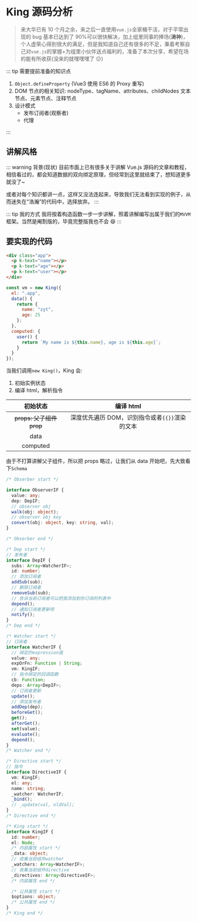 # King 源码分析

> 来大华已有 10 个月之余，来之后一直使用`vue.js`全家桶干活，对于平常出现的 bug 基本已达到了 90%可以很快解决，加上组里同事的捧场(**涛神**)，个人虚荣心得到很大的满足，但是我知道自己还有很多的不足，秉着考察自己对`vue.js`的掌握+为组里小伙伴送点福利的，准备了本次分享，希望在场的能有所收获(没来的就嘿嘿嘿了 😕)

::: tip 需要提前准备的知识点

1. `Object.defineProperty` (Vue3 使用 ES6 的 Proxy 重写)
2. DOM 节点的相关知识: nodeType、tagName、attributes、childNodes 文本节点、元素节点、注释节点
3. 设计模式
   - 发布订阅者(观察者)
   - 代理

:::

## 讲解风格

::: warning 背景(现状)
目前市面上已有很多关于讲解 Vue.js 源码的文章和教程，相信看过的，都会知道数据的双向绑定原理，但经常到这里就结束了，想知道更多就没了~

或者对每个知识都讲一点，这样又没法连起来，导致我们无法看到实现的例子，从而迷失在“浩瀚”的代码中，选择放弃。
:::

::: tip 我的方式
我将按着构造函数一步一步讲解，照着讲解编写出属于我们的`MVVM`框架。当然是阉割版的，毕竟完整版我也不会 😄
:::

## 要实现的代码

```html
<div class="app">
  <p k-text="name"></p>
  <p k-text="age"></p>
  <p k-text="user"></p>
</div>
```

```js
const vm = new King({
  el: ".app",
  data() {
    return {
      name: "zyt",
      age: 25
    };
  },
  computed: {
    user() {
      return `My name is ${this.name}, age is ${this.age}`;
    }
  }
});
```

当我们调用`new King()`，King 会:

1. 初始实例状态
2. 编译 html，解析指令

|         初始状态         |                   编译 html                    |
| :----------------------: | :--------------------------------------------: |
| ~~props: 父子组件 prop~~ | 深度优先遍历 DOM，识别指令或者`{{}}`渲染的文本 |
|           data           |                                                |
|         computed         |                                                |

由于不打算讲解父子组件，所以把 props 略过，让我们从 data 开始吧，先大致看下`Schema`

```ts
/* Obserber start */

interface ObserverIF {
  value: any;
  dep: DepIF;
  // observer obj
  walk(obj: object);
  // observer obj key
  convert(obj: object, key: string, val);
}

/* Obserber end */

/* Dep start */
// 发布者
interface DepIF {
  subs: Array<WatcherIF>;
  id: number;
  // 添加订阅者
  addSub(sub);
  // 删除订阅者
  removeSub(sub);
  // 告诉当前订阅者可以把我添加到你订阅的列表中
  depend();
  // 通知订阅者更新吧
  notify();
}
/* Dep end */

/* Watcher start */
// 订阅者
interface WatcherIF {
  // 绑定的expression值
  value: any;
  expOrFn: Function | String;
  vm: KingIF;
  // 指令绑定的回调函数
  cb: Function;
  deps: Array<DepIF>;
  // 订阅者更新
  update();
  // 添加发布者
  addDep(dep);
  beforeGet();
  get();
  afterGet();
  set(value);
  evaluate();
  depend();
}
/* Watcher end */

/* Directive start */
// 指令
interface DirectiveIF {
  vm: KingIF;
  el: any;
  name: string;
  _watcher: WatcherIF;
  _bind();
  // _update(val, oldVal);
}
/* Directive end */

/* King start */
interface KingIF {
  id: number;
  el: Node;
  /* 内部属性 start */
  _data: object;
  // 收集当前组件watcher
  _watchers: Array<WatcherIF>;
  // 收集当前组件directive
  _directives: Array<DirectiveIF>;
  /* 内部属性 end */

  /* 公共属性 start */
  $options: object;
  /* 公共属性 end */
}
/* King end */
```

